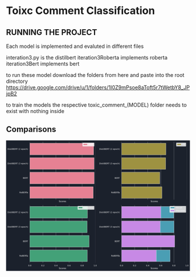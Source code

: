 # Toixc Comment Classification

## RUNNING THE PROJECT
Each model is implemented and evaluted in different files

interation3.py is the distilbert
iteration3Roberta implements roberta
iteration3Bert implements bert

to run these model download the folders from here and paste into the root directory
https://drive.google.com/drive/u/1/folders/1I0Z9mPsoe8aToft5r7tWetbY8_JPjpB2

to train the models the respective toxic_comment_(MODEL) folder needs to exist with nothing inside

## Comparisons

![alt text](https://github.com/TonyNanWork/Toxic-Comment-Classification/blob/main/model_comparison.png?raw=true)

